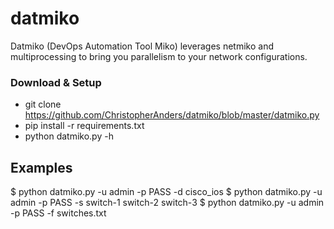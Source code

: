 # datmiko

Datmiko (DevOps Automation Tool Miko) leverages netmiko and multiprocessing to bring you parallelism to your network configurations.

### Download & Setup
* git clone https://github.com/ChristopherAnders/datmiko/blob/master/datmiko.py
* pip install -r requirements.txt 
* python datmiko.py -h 

## Examples
$ python datmiko.py -u admin -p PASS -d cisco_ios 
$ python datmiko.py -u admin -p PASS -s switch-1 switch-2 switch-3
$ python datmiko.py -u admin -p PASS -f switches.txt
